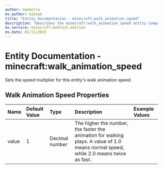 ```yaml
---
author: mammerla
ms.author: mikeam
title: "Entity Documentation - minecraft:walk_animation_speed"
description: "Describes the minecraft:walk_animation_speed entity component"
ms.service: minecraft-bedrock-edition
ms.date: 02/11/2025 
---
```


# Entity Documentation - minecraft:walk_animation_speed

Sets the speed multiplier for this entity's walk animation speed.


## Walk Animation Speed Properties

|Name       |Default Value |Type |Description |Example Values |
|:----------|:-------------|:----|:-----------|:------------- |
| value | 1 | Decimal number | The higher the number, the faster the animation for walking plays. A value of 1.0 means normal speed, while 2.0 means twice as fast. |  | 